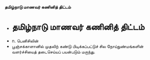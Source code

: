 **தமிழ்நாடு மாணவர் கணினித் திட்டம்**
- # தமிழ்நாடு மாணவர் கணினித் திட்டம்
- n. பெனிசிலின்
- பூஞ்சக்காளானில் முதலிற் கண்டு பிடிக்கப்பட்டுச் சில நோய்நுண்மங்களின் வளர்ச்சியைத் தடைசெய்யப் பயன்படும் மருந்து.

